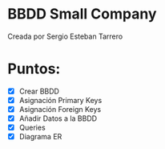 # BBDD Small Company

Creada por Sergio Esteban Tarrero

# Puntos:

- [X] Crear BBDD
- [X] Asignación Primary Keys
- [X] Asignación Foreign Keys
- [X] Añadir Datos a la BBDD
- [X] Queries
- [X] Diagrama ER
